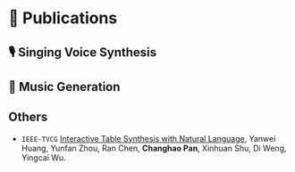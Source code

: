 
# 📝 Publications 
## 🎙 Singing Voice Synthesis


## 🎼 Music Generation 

## Others
- ``IEEE-TVCG`` [Interactive Table Synthesis with Natural Language](https://ieeexplore.ieee.org/document/10304286), Yanwei Huang, Yunfan Zhou, Ran Chen, **Changhao Pan**, Xinhuan Shu, Di Weng, Yingcai Wu.